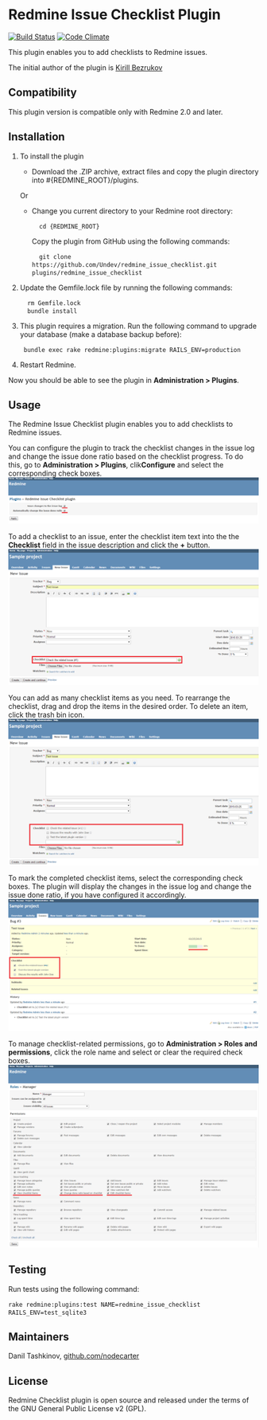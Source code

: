 # Redmine Issue Checklist Plugin

[![Build Status](https://travis-ci.org/Undev/redmine_issue_checklist.png?branch=master)](https://travis-ci.org/Undev/redmine_issue_checklist)
[![Code Climate](https://codeclimate.com/github/Undev/redmine_issue_checklist.png)](https://codeclimate.com/github/Undev/redmine_issue_checklist)

This plugin enables you to add checklists to Redmine issues. 

The initial author of the plugin is [Kirill Bezrukov](http://www.redminecrm.com/projects/checklist/pages/1)

## Compatibility

This plugin version is compatible only with Redmine 2.0 and later.

## Installation

1. To install the plugin
    * Download the .ZIP archive, extract files and copy the plugin directory into #{REDMINE_ROOT}/plugins.
    
    Or

    * Change you current directory to your Redmine root directory:  

            cd {REDMINE_ROOT}
            
      Copy the plugin from GitHub using the following commands:
      
            git clone https://github.com/Undev/redmine_issue_checklist.git plugins/redmine_issue_checklist
            
2. Update the Gemfile.lock file by running the following commands:  

         rm Gemfile.lock  
         bundle install
            
3. This plugin requires a migration. Run the following command to upgrade your database (make a database backup before):  

        bundle exec rake redmine:plugins:migrate RAILS_ENV=production 
        
4. Restart Redmine.

Now you should be able to see the plugin in **Administration > Plugins**.

## Usage

The Redmine Issue Checklist plugin enables you to add checklists to Redmine issues.

You can configure the plugin to track the checklist changes in the issue log and change the issue done ratio based on the checklist progress. To do this, go to **Administration > Plugins**, clik**Configure** and select the corresponding check boxes.  
![plugin settings](issue_checklist_1.PNG)

To add a checklist to an issue, enter the checklist item text into the the **Checklist** field in the issue description and click the **+** button.  
![checklist item](issue_checklist_2.PNG)

You can add as many checklist items as you need. To rearrange the checklist, drag and drop the items in the desired order. To delete an item, click the trash bin icon.  
![checklist item](issue_checklist_3.PNG)

To mark the completed checklist items, select the corresponding check boxes. The plugin will display the changes in the issue log and change the issue done ratio, if you have configured it accordingly.  
![progress](issue_checklist_4.PNG)

To manage checklist-related permissions, go to **Administration > Roles and permissions**, click the role name and select or clear the required check boxes.  
![permissions](issue_checklist_5.PNG)

## Testing

Run tests using the following command:

    rake redmine:plugins:test NAME=redmine_issue_checklist RAILS_ENV=test_sqlite3
    
## Maintainers

Danil Tashkinov, [github.com/nodecarter](https://github.com/nodecarter)
 
## License

Redmine Checklist plugin is open source and released under the terms of the GNU General Public License v2 (GPL).
